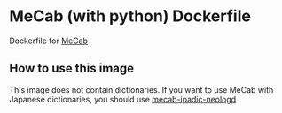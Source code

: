 # MeCab (with python) Dockerfile
Dockerfile for [MeCab](http://taku910.github.io/mecab/)

## How to use this image

This image does not contain dictionaries.
If you want to use MeCab with Japanese dictionaries, you should use [mecab-ipadic-neologd](https://hub.docker.com/r/intimatemerger/mecab-ipadic-neologd/)
